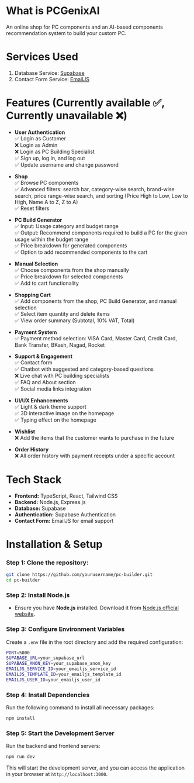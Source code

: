 # What is PCGenixAI
An online shop for PC components and an AI-based components recommendation system to build your custom PC.

# Services Used
1. Database Service: [Supabase](https://supabase.com/)
2. Contact Form Service: [EmailJS](https://dashboard.emailjs.com/sign-up) 

# Features (Currently available ✅, Currently unavailable ❌)
- **User Authentication** <br>
  ✅ Login as Customer <br>
  ❌ Login as Admin <br>
  ❌ Login as PC Building Specialist <br>
  ✅ Sign up, log in, and log out <br>
  ✅ Update username and change password

- **Shop** <br>
  ✅ Browse PC components <br>
  ✅ Advanced filters: search bar, category-wise search, brand-wise search, price range-wise search, and sorting (Price High to Low, Low to High, Name A to Z, Z to A) <br>
  ✅ Reset filters

- **PC Build Generator** <br>
  ✅ Input: Usage category and budget range <br>
  ✅ Output: Recommend components required to build a PC for the given usage within the budget range <br>
  ✅ Price breakdown for generated components <br>
  ✅ Option to add recommended components to the cart

- **Manual Selection** <br>
  ✅ Choose components from the shop manually <br>
  ✅ Price breakdown for selected components <br>
  ✅ Add to cart functionality

- **Shopping Cart** <br>
  ✅ Add components from the shop, PC Build Generator, and manual selection <br>
  ✅ Select item quantity and delete items <br>
  ✅ View order summary (Subtotal, 10% VAT, Total) <br>

- **Payment System** <br>
  ✅ Payment method selection: VISA Card, Master Card, Credit Card, Bank Transfer, BKash, Nagad, Rocket

- **Support & Engagement** <br>
  ✅ Contact form <br>
  ✅ Chatbot with suggested and category-based questions <br>
  ❌ Live chat with PC building specialists <br>
  ✅ FAQ and About section <br>
  ✅ Social media links integration <br>

- **UI/UX Enhancements** <br>
  ✅ Light & dark theme support <br>
  ✅ 3D interactive image on the homepage <br>
  ✅ Typing effect on the homepage

- **Wishlist** <br>
  ❌ Add the items that the customer wants to purchase in the future

- **Order History** <br>
  ❌ All order history with payment receipts under a specific account

# Tech Stack
- **Frontend:** TypeScript, React, Tailwind CSS
- **Backend:** Node.js, Express.js
- **Database:** Supabase
- **Authentication:** Supabase Authentication
- **Contact Form:** EmailJS for email support

# Installation & Setup
### Step 1: Clone the repository:
   ```sh
   git clone https://github.com/yourusername/pc-builder.git
   cd pc-builder
   ```
### Step 2: Install Node.js
- Ensure you have **Node.js** installed. Download it from [Node.js official website](https://nodejs.org/).

### Step 3: Configure Environment Variables
Create a `.env` file in the root directory and add the required configuration:
   ```sh
   PORT=5000
   SUPABASE_URL=your_supabase_url
   SUPABASE_ANON_KEY=your_supabase_anon_key
   EMAILJS_SERVICE_ID=your_emailjs_service_id
   EMAILJS_TEMPLATE_ID=your_emailjs_template_id
   EMAILJS_USER_ID=your_emailjs_user_id
   ```

### Step 4: Install Dependencies
Run the following command to install all necessary packages:
   ```sh
   npm install
   ```

### Step 5: Start the Development Server
Run the backend and frontend servers:
   ```sh
   npm run dev
   ```
This will start the development server, and you can access the application in your browser at `http://localhost:3000`.
